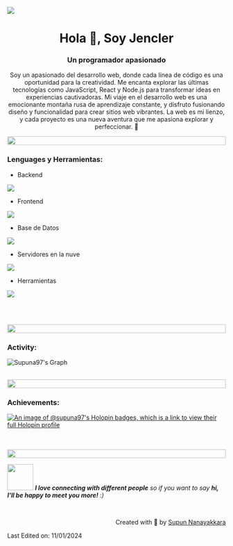 ![](https://github.com/halfrost/halfrost/blob/master/icons/header_.png)

<h1 align="center">Hola 👋, Soy Jencler</h1>
<h3 align="center">Un programador apasionado</h3>
<p align="center">Soy un apasionado del desarrollo web, donde cada línea de código es una oportunidad para la creatividad. Me encanta explorar las últimas tecnologías como JavaScript, React y Node.js para transformar ideas en experiencias cautivadoras. Mi viaje en el desarrollo web es una emocionante montaña rusa de aprendizaje constante, y disfruto fusionando diseño y funcionalidad para crear sitios web vibrantes. La web es mi lienzo, y cada proyecto es una nueva aventura que me apasiona explorar y perfeccionar. 🚀</p>

<img src="https://i.imgur.com/dBaSKWF.gif" height="20" width="100%">

<h3 align="left">Lenguages y Herramientas:</h3>

- Backend
<p align="left">
  <a href="https://skillicons.dev">
    <img src="https://skillicons.dev/icons?i=nodejs,express,nestjs" />
  </a>
</p>

- Frontend
<p align="left">
  <a href="https://skillicons.dev">
    <img src="https://skillicons.dev/icons?i=html,css,js,ts,react,nextjs,redux,tailwind,materialui," />
  </a>
</p>

- Base de Datos
<p align="left">
  <a href="https://skillicons.dev">
    <img src="https://skillicons.dev/icons?i=mongodb,mysql,postgresql" />
  </a>
</p>

- Servidores en la nuve
<p align="left">
  <a href="https://skillicons.dev">
    <img src="https://skillicons.dev/icons?i=gcp,firebase" />
  </a>
</p>

- Herramientas
<p align="left">
  <a href="https://skillicons.dev">
    <img src="https://skillicons.dev/icons?i=git,github,figma,vscode,postman" />
  </a>
</p>



<br><br>

<img src="https://i.imgur.com/dBaSKWF.gif" height="20" width="100%">

<h3 align="left">Activity:</h3>

![Supuna97's Graph](https://github-readme-activity-graph.vercel.app/graph?username=supuna97&custom_title=Supun's%20GitHub%20Activity%20Graph&bg_color=0D1117&color=7F3FBF&line=7F3FBF&point=7F3FBF&area_color=FFFFFF&title_color=FFFFFF&area=true)
<br><br>

<img src="https://i.imgur.com/dBaSKWF.gif" height="20" width="100%">

<h3 align="left">Achievements:</h3>

[![An image of @supuna97's Holopin badges, which is a link to view their full Holopin profile](https://holopin.me/supuna97)](https://holopin.io/@supuna97)
<br><br><br>

<img src="https://i.imgur.com/dBaSKWF.gif" height="20" width="100%">

<img src="https://media.giphy.com/media/LnQjpWaON8nhr21vNW/giphy.gif" width="60"> <em><b>I love connecting with different people</b> so if you want to say <b>hi, I'll be happy to meet you more!</b> :)</em>

<br>
<p align="right" > Created with 🧡 by <a href="http://supun.traditionalme.life">Supun Nanayakkara</a></p>

Last Edited on: 11/01/2024
